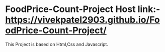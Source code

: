 # FoodPrice-Count-Project Host link:-https://vivekpatel2903.github.io/FoodPrice-Count-Project/


This Project is based on Html,Css and Javascript.
